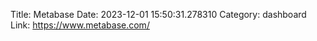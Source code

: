 Title: Metabase
Date: 2023-12-01 15:50:31.278310
Category: dashboard
Link: https://www.metabase.com/
